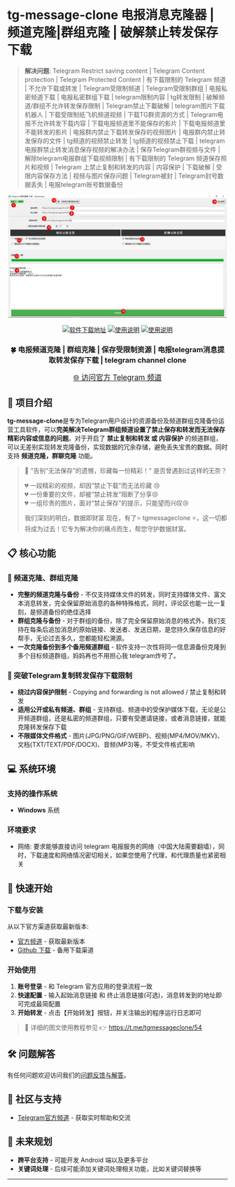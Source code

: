 # tg-message-clone  电报消息克隆器 | 频道克隆|群组克隆 | 破解禁止转发保存下载


> **解决问题**: Telegram Restrict saving content | Telegram Content protection | Telegram Protected Content | 有下载限制的 Telegram 频道 | 不允许下载或转发 | Telegram受限制频道 | Telegram受限制群组 | 电报私密频道下载 | 电报私密群组下载 | telegram限制内容 | tg转发限制 | 破解频道/群组不允许转发保存限制 | Telegram禁止下載破解 | telegram图片下载机器人 | 下载受限制纸飞机频道视频 | 下载TG群资源的方式 | Telegram电报不允许转发下载内容 | 下载电报频道里不能保存的影片 | 下载电报频道里不能转发的影片 | 电报群内禁止下载转发保存的视频图片 | 电报群内禁止转发保存的文件 | tg频道的视频禁止转发 | tg频道的视频禁止下载 | telegram电报群禁止转发消息保存视频的解决办法 | 保存Telegram群视频与文件 | 解除telegram电报群组下载视频限制 | 有下载限制的 Telegram 频道保存照片和视频 | Telegram 上禁止复制和转发的内容 | 内容保护 | 下载破解 | 受限内容保存方法 | 视频与图片保存问题 | Telegram被封 | Telegram封号数据丢失 | 电报telegram账号数据备份

<div align="center">
  <img src="./images/tg-message-clone-main.png" alt="电报消息克隆器" width="500">
  
  <p>
    <a href="https://t.me/tgmessageclone/51"><img src="https://img.shields.io/badge/软件客户端-black?logo=telegram" alt="软件下载地址"></a>
    <a href="https://t.me/tgmessageclone/54"><img src="https://img.shields.io/badge/官方文档-8A2BE2" alt="使用说明"></a>
    <a href="https://t.me/tgmessageclone/51"><img src="https://img.shields.io/badge/tgmessageclone-V2025.1.1-blue" alt="使用说明"></a>
    
  </p>
  
  <h3>🍀 电报频道克隆 | 群组克隆 | 保存受限制资源 | 电报telegram消息提取转发保存下载 | telegram channel clone </h3>
  
  <p>
    <a href="https://t.me/tgmessageclone/" class="btn btn-primary" style="font-size: 1.2em; padding: 10px 20px; margin: 10px;">
      🌐 访问官方 Telegram 频道
    </a>
  </p>
</div>

## 🌟 项目介绍

**tg-message-clone**是专为Telegram用户设计的资源备份及频道群组克隆备份运营工具软件，可以**完美解决Telegram群组频道设置了禁止保存和转发而无法保存精彩内容或信息的问题**。对于开启了 **禁止复制和转发 或 内容保护** 的频道群组，可以无差别实现转发克隆备份，实现数据的冗余存储，避免丢失宝贵的数据。同时支持 **频道克隆，群聊克隆** 功能。

> 📢 "告别“无法保存”的遗憾，珍藏每一份精彩！"
> 是否曾遇到过这样的无奈？
> 
> 💔 一段精彩的视频，却因“禁止下载”而无法珍藏 😢 <br>
> 💔 一份重要的文件，却被“禁止转发”阻断了分享😢 <br>
> 💔 一组珍贵的图片，面对“禁止保存”的提示，只能望而兴叹😢 
>
>
> 我们深刻的明白，数据即财富
> 现在，有了⭐️ tgmessageclone ⭐️，这一切都将成为过去！它专为解决你的痛点而生，帮您守护数据财富。





## 📋 核心功能

### 💬 频道克隆、群组克隆
- **完整的频道克隆与备份** - 不仅支持媒体文件的转发，同时支持媒体文件、富文本消息转发，完全保留原始消息的各种特殊格式，同时，评论区也能一比一复刻，是频道备份的绝佳选择
- **群组克隆与备份** - 对于群组的备份，除了完全保留原始消息的格式外，我们支持在每条后追加消息的原始链接、发送者、发送日期，是您持久保存信息的好帮手，无论过去多久，您都能轻松溯源。
- **一次克隆备份到多个备用频道群组** - 软件支持一次性将同一信息源备份克隆到多个目标频道群组，妈妈再也不用担心我 telegram炸号了。


### 🔐 突破Telegram复制转发保存下载限制
- **绕过内容保护限制** - Copying and forwarding is not allowed / 禁止复制和转发
- **适用公开或私有频道、群组** - 支持群组、频道中的受保护媒体下载，无论是公开频道群组，还是私密的频道群组，只要有受邀请链接，或者消息链接，就能克隆转发保存下载
- **不限媒体文件格式** - 图片(JPG/PNG/GIF/WEBP)、视频(MP4/MOV/MKV)、文档(TXT/TEXT/PDF/DOCX)、音频(MP3)等，不受文件格式影响





## 💻 系统环境

### 支持的操作系统
- **Windows** 系统


### 环境要求
- 网络: 要求能够直接访问 telegram 电报服务的网络（中国大陆需要翻墙），同时，下载速度和网络情况密切相关，如果您使用了代理，和代理质量也紧密相关

## 🚀 快速开始

### 下载与安装

从以下官方渠道获取最新版本:

- [官方频道](https://t.me/tgmessageclone/51) - 获取最新版本
- [Github 下载]() - 备用下载渠道

### 开始使用

1. **账号登录** - 和 Telegram 官方应用的登录流程一致
2. **快速配置** - 输入起始消息链接 和  终止消息链接(可选)，消息转发到的地址即可完成最简配置
3. **开始转发** - 点击【开始转发】按钮，并关注输出的程序运行日志即可

> 📝 详细的图文使用教程参见 👉 https://t.me/tgmessageclone/54




## 🛠️ 问题解答

有任何问题欢迎访问我们的[问题反馈与解答](https://t.me/tgmessageclone/55)。

## 👥 社区与支持

- [Telegram官方频道](https://t.me/tgmessageclone) - 获取实时帮助和交流


## 🔮 未来规划

- **跨平台支持** - 可能开发 Android 端以及更多平台
- **关键词处理** - 后续可能添加关键词处理相关功能，比如关键词替换等

---
